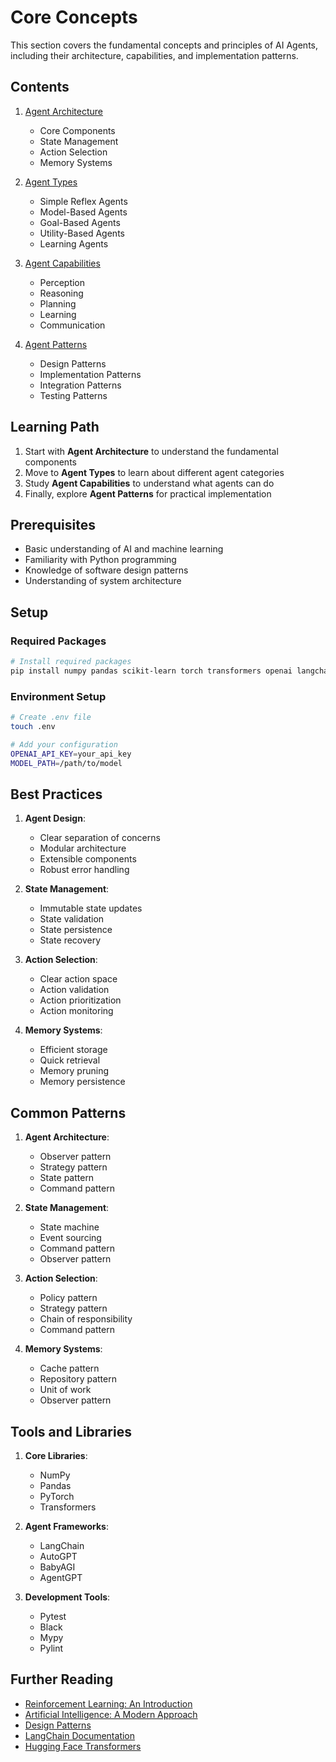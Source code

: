 # Core Concepts

This section covers the fundamental concepts and principles of AI Agents, including their architecture, capabilities, and implementation patterns.

## Contents

1. [Agent Architecture](agent_architecture.md)
   - Core Components
   - State Management
   - Action Selection
   - Memory Systems

2. [Agent Types](agent_types.md)
   - Simple Reflex Agents
   - Model-Based Agents
   - Goal-Based Agents
   - Utility-Based Agents
   - Learning Agents

3. [Agent Capabilities](agent_capabilities.md)
   - Perception
   - Reasoning
   - Planning
   - Learning
   - Communication

4. [Agent Patterns](agent_patterns.md)
   - Design Patterns
   - Implementation Patterns
   - Integration Patterns
   - Testing Patterns

## Learning Path

1. Start with **Agent Architecture** to understand the fundamental components
2. Move to **Agent Types** to learn about different agent categories
3. Study **Agent Capabilities** to understand what agents can do
4. Finally, explore **Agent Patterns** for practical implementation

## Prerequisites

- Basic understanding of AI and machine learning
- Familiarity with Python programming
- Knowledge of software design patterns
- Understanding of system architecture

## Setup

### Required Packages
```bash
# Install required packages
pip install numpy pandas scikit-learn torch transformers openai langchain
```

### Environment Setup
```bash
# Create .env file
touch .env

# Add your configuration
OPENAI_API_KEY=your_api_key
MODEL_PATH=/path/to/model
```

## Best Practices

1. **Agent Design**:
   - Clear separation of concerns
   - Modular architecture
   - Extensible components
   - Robust error handling

2. **State Management**:
   - Immutable state updates
   - State validation
   - State persistence
   - State recovery

3. **Action Selection**:
   - Clear action space
   - Action validation
   - Action prioritization
   - Action monitoring

4. **Memory Systems**:
   - Efficient storage
   - Quick retrieval
   - Memory pruning
   - Memory persistence

## Common Patterns

1. **Agent Architecture**:
   - Observer pattern
   - Strategy pattern
   - State pattern
   - Command pattern

2. **State Management**:
   - State machine
   - Event sourcing
   - Command pattern
   - Observer pattern

3. **Action Selection**:
   - Policy pattern
   - Strategy pattern
   - Chain of responsibility
   - Command pattern

4. **Memory Systems**:
   - Cache pattern
   - Repository pattern
   - Unit of work
   - Observer pattern

## Tools and Libraries

1. **Core Libraries**:
   - NumPy
   - Pandas
   - PyTorch
   - Transformers

2. **Agent Frameworks**:
   - LangChain
   - AutoGPT
   - BabyAGI
   - AgentGPT

3. **Development Tools**:
   - Pytest
   - Black
   - Mypy
   - Pylint

## Further Reading

- [Reinforcement Learning: An Introduction](https://www.andrew.cmu.edu/course/10-703/textbook/BartoSutton.pdf)
- [Artificial Intelligence: A Modern Approach](https://aima.cs.berkeley.edu/)
- [Design Patterns](https://refactoring.guru/design-patterns)
- [LangChain Documentation](https://python.langchain.com/docs/get_started/introduction)
- [Hugging Face Transformers](https://huggingface.co/docs/transformers/index) 